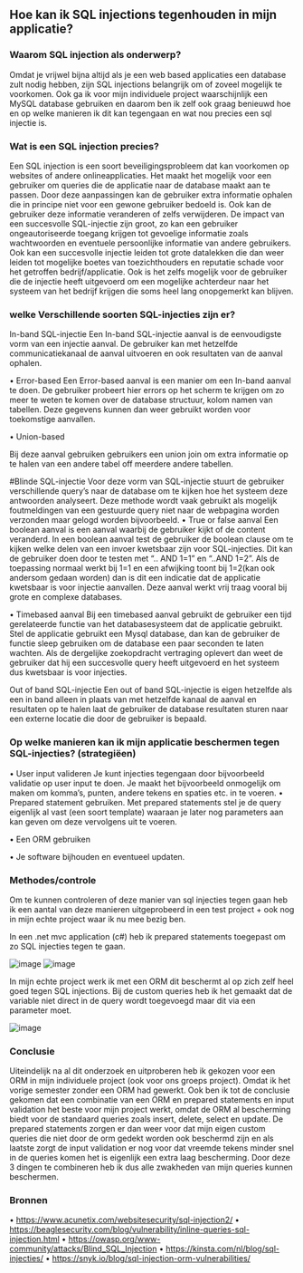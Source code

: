 ## Hoe kan ik SQL injections tegenhouden in mijn applicatie?

### Waarom SQL injection als onderwerp?

Omdat je vrijwel bijna altijd als je een web based applicaties een database zult nodig hebben, zijn SQL injections belangrijk om of zoveel mogelijk te voorkomen. Ook ga ik voor mijn individuele project waarschijnlijk een MySQL database gebruiken en daarom ben ik zelf ook graag benieuwd hoe en op welke manieren ik dit kan tegengaan en wat nou precies een sql injectie is.

### Wat is een SQL injection precies?
Een SQL injection is een soort beveiligingsprobleem dat kan voorkomen op websites of andere onlineapplicaties. Het maakt het mogelijk voor een gebruiker om queries die de applicatie naar de database maakt aan te passen. Door deze aanpassingen kan de gebruiker extra informatie ophalen die in principe niet voor een gewone gebruiker bedoeld is. Ook kan de gebruiker deze informatie veranderen of zelfs verwijderen. De impact van een succesvolle SQL-injectie zijn groot, zo kan een gebruiker ongeautoriseerde toegang krijgen tot gevoelige informatie zoals wachtwoorden en eventuele persoonlijke informatie van andere gebruikers.
Ook kan een succesvolle injectie leiden tot grote datalekken die dan weer leiden tot mogelijke boetes van toezichthouders en reputatie schade voor het getroffen bedrijf/applicatie. Ook is het zelfs mogelijk voor de gebruiker die de injectie heeft uitgevoerd om een mogelijke achterdeur naar het systeem van het bedrijf krijgen die soms heel lang onopgemerkt kan blijven.

### welke Verschillende soorten SQL-injecties zijn er?
In-band SQL-injectie
Een In-band SQL-injectie aanval is de eenvoudigste vorm van een injectie aanval. De gebruiker kan met hetzelfde communicatiekanaal de aanval uitvoeren en ook resultaten van de aanval ophalen.

• Error-based
Een Error-based aanval is een manier om een In-band aanval te doen. De gebruiker probeert hier errors op het scherm te krijgen om zo meer te weten te komen over de database structuur, kolom namen van tabellen. Deze gegevens kunnen dan weer gebruikt worden voor toekomstige aanvallen.

• Union-based

Bij deze aanval gebruiken gebruikers een union join om extra informatie op te halen van een andere tabel off meerdere andere tabellen.

#Blinde SQL-injectie
Voor deze vorm van SQL-injectie stuurt de gebruiker verschillende query’s naar de database om te kijken hoe het systeem deze antwoorden analyseert. Deze methode wordt vaak gebruikt als mogelijk foutmeldingen van een gestuurde query niet naar de webpagina worden verzonden maar gelogd worden bijvoorbeeld.
• True or false aanval
Een boolean aanval is een aanval waarbij de gebruiker kijkt of de content veranderd. In een boolean aanval test de gebruiker de boolean clause om te kijken welke delen van een invoer kwetsbaar zijn voor SQL-injecties. Dit kan de gebruiker doen door te testen met “.. AND 1=1” en “..AND 1=2”. Als de toepassing normaal werkt bij 1=1 en een afwijking toont bij 1=2(kan ook andersom gedaan worden) dan is dit een indicatie dat de applicatie kwetsbaar is voor injectie aanvallen. Deze aanval werkt vrij traag vooral bij grote en complexe databases.

• Timebased aanval
Bij een timebased aanval gebruikt de gebruiker een tijd gerelateerde functie van het databasesysteem dat de applicatie gebruikt. Stel de applicatie gebruikt een Mysql database, dan kan de gebruiker de functie sleep gebruiken om de database een paar seconden te laten wachten. Als de dergelijke zoekopdracht vertraging oplevert dan weet de gebruiker dat hij een succesvolle query heeft uitgevoerd en het systeem dus kwetsbaar is voor injecties.

Out of band SQL-injectie
Een out of band SQL-injectie is eigen hetzelfde als een in band alleen in plaats van met hetzelfde kanaal de aanval en resultaten op te halen laat de gebruiker de database resultaten sturen naar een externe locatie die door de gebruiker is bepaald.

### Op welke manieren kan ik mijn applicatie beschermen tegen SQL-injecties? (strategiëen)
• User input valideren
Je kunt injecties tegengaan door bijvoorbeeld validatie op user input te doen. Je maakt het bijvoorbeeld onmogelijk om maken om komma’s, punten, andere tekens en spaties etc. in te voeren.
• Prepared statement gebruiken. Met prepared statements stel je de query eigenlijk al vast (een soort template) waaraan je later nog parameters aan kan geven om deze vervolgens uit te voeren.

• Een ORM gebruiken

• Je software bijhouden en eventueel updaten.

### Methodes/controle
Om te kunnen controleren of deze manier van sql injecties tegen gaan heb ik een aantal van deze manieren uitgeprobeerd in een test project + ook nog in mijn echte project waar ik nu mee bezig ben.

In een .net mvc application (c#) heb ik prepared statements toegepast om zo SQL injecties tegen te gaan.

![image](https://user-images.githubusercontent.com/79633852/158549819-5f637893-f726-4ed9-8f1a-d2513bcc1f8d.png)
![image](https://user-images.githubusercontent.com/79633852/170222710-676b3ce9-781a-48fe-9bbb-e61fadb988b3.png)


In mijn echte project werk ik met een ORM dit beschermt al op zich zelf heel goed tegen SQL injections. Bij de custom queries heb ik het gemaakt dat de variable niet direct in de query wordt toegevoegd maar dit via een parameter moet. 

![image](https://user-images.githubusercontent.com/79633852/170225718-5ffbf541-7adb-4312-a0ef-d6279d659c33.png)


### Conclusie

Uiteindelijk na al dit onderzoek en uitproberen heb ik gekozen voor een ORM in mijn individuele project (ook voor ons groeps project). Omdat ik het vorige semester zonder een ORM had gewerkt. Ook ben ik tot de conclusie gekomen dat een combinatie van een ORM en prepared statements en input validation het beste voor mijn project werkt, omdat de ORM al bescherming biedt voor de standaard queries zoals insert, delete, select en update. De prepared statements zorgen er dan weer voor dat mijn eigen custom queries die niet door de orm gedekt worden ook beschermd zijn en als laatste zorgt de input validation er nog voor dat vreemde tekens minder snel in de queries komen het is eigenlijk een extra laag bescherming. Door deze 3 dingen te combineren heb ik dus alle zwakheden van mijn queries kunnen beschermen.



### Bronnen
•	https://www.acunetix.com/websitesecurity/sql-injection2/
•	https://beaglesecurity.com/blog/vulnerability/inline-queries-sql-injection.html
•	https://owasp.org/www-community/attacks/Blind_SQL_Injection
•	https://kinsta.com/nl/blog/sql-injecties/
•	 https://snyk.io/blog/sql-injection-orm-vulnerabilities/
